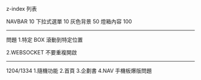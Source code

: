 z-index 列表

NAVBAR 10
下拉式選單 10
灰色背景 50
燈箱內容 100
<br>

<hr>

問題 1.特定 BOX 滾動到特定位置

2.WEBSOCKET 不要重複開啟

<hr>
1204/1334
1.隨機功能
2.首頁
3.企劃書
4.NAV 手機板爆版問題
